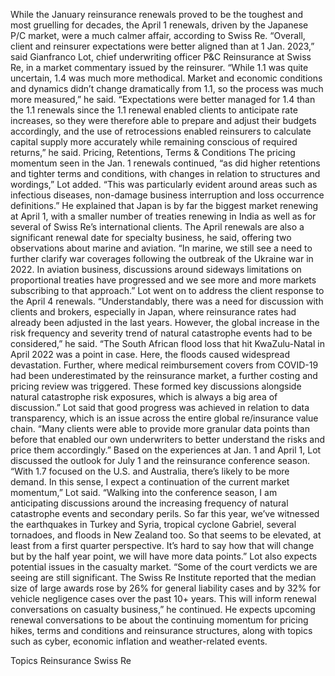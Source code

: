 While the January reinsurance renewals proved to be the toughest and most gruelling for decades, the April 1 renewals, driven by the Japanese P/C market, were a much calmer affair, according to Swiss Re.
“Overall, client and reinsurer expectations were better aligned than at 1 Jan. 2023,” said Gianfranco Lot, chief underwriting officer P&C Reinsurance at Swiss Re, in a market commentary issued by the reinsurer.
“While 1.1 was quite uncertain, 1.4 was much more methodical. Market and economic conditions and dynamics didn’t change dramatically from 1.1, so the process was much more measured,” he said.
“Expectations were better managed for 1.4 than the 1.1 renewals since the 1.1 renewal enabled clients to anticipate rate increases, so they were therefore able to prepare and adjust their budgets accordingly, and the use of retrocessions enabled reinsurers to calculate capital supply more accurately while remaining conscious of required returns,” he said.
Pricing, Retentions, Terms & Conditions
The pricing momentum seen in the Jan. 1 renewals continued, “as did higher retentions and tighter terms and conditions, with changes in relation to structures and wordings,” Lot added. “This was particularly evident around areas such as infectious diseases, non-damage business interruption and loss occurrence definitions.”
He explained that Japan is by far the biggest market renewing at April 1, with a smaller number of treaties renewing in India as well as for several of Swiss Re’s international clients.
The April renewals are also a significant renewal date for specialty business, he said, offering two observations about marine and aviation. “In marine, we still see a need to further clarify war coverages following the outbreak of the Ukraine war in 2022. In aviation business, discussions around sideways limitations on proportional treaties have progressed and we see more and more markets subscribing to that approach.”
Lot went on to address the client response to the April 4 renewals.
“Understandably, there was a need for discussion with clients and brokers, especially in Japan, where reinsurance rates had already been adjusted in the last years. However, the global increase in the risk frequency and severity trend of natural catastrophe events had to be considered,” he said.
“The South African flood loss that hit KwaZulu-Natal in April 2022 was a point in case. Here, the floods caused widespread devastation. Further, where medical reimbursement covers from COVID-19 had been underestimated by the reinsurance market, a further costing and pricing review was triggered. These formed key discussions alongside natural catastrophe risk exposures, which is always a big area of discussion.”
Lot said that good progress was achieved in relation to data transparency, which is an issue across the entire global re/insurance value chain. “Many clients were able to provide more granular data points than before that enabled our own underwriters to better understand the risks and price them accordingly.”
Based on the experiences at Jan. 1 and April 1, Lot discussed the outlook for July 1 and the reinsurance conference season.
“With 1.7 focused on the U.S. and Australia, there’s likely to be more demand. In this sense, I expect a continuation of the current market momentum,” Lot said.
“Walking into the conference season, I am anticipating discussions around the increasing frequency of natural catastrophe events and secondary perils. So far this year, we’ve witnessed the earthquakes in Turkey and Syria, tropical cyclone Gabriel, several tornadoes, and floods in New Zealand too. So that seems to be elevated, at least from a first quarter perspective. It’s hard to say how that will change but by the half year point, we will have more data points.”
Lot also expects potential issues in the casualty market. “Some of the court verdicts we are seeing are still significant. The Swiss Re Institute reported that the median size of large awards rose by 26% for general liability cases and by 32% for vehicle negligence cases over the past 10+ years. This will inform renewal conversations on casualty business,” he continued.
He expects upcoming renewal conversations to be about the continuing momentum for pricing hikes, terms and conditions and reinsurance structures, along with topics such as cyber, economic inflation and weather-related events.

Topics
Reinsurance
Swiss Re
